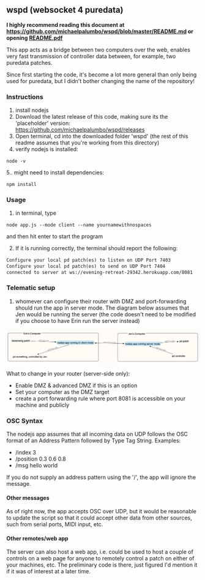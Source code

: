 ## wspd (websocket 4 puredata)

**I highly recommend reading this document at https://github.com/michaelpalumbo/wspd/blob/master/README.md or opening [README.pdf](readme.pdf)**

This app acts as a bridge between two computers over the web, enables very fast transmission of controller data between, for example, two puredata patches. 

Since first starting the code, it's become a lot more general than only being used for puredata, but I didn't bother changing the name of the repository!


### Instructions
1. install nodejs
2. Download the latest release of this code, making sure its the 'placeholder' version: https://github.com/michaelpalumbo/wspd/releases
3. Open terminal, cd into the downloaded folder 'wspd' (the rest of this readme assumes that you're working from this directory) 
4. verify nodejs is installed:

```shell
node -v
```
5.. might need to install dependencies:

```shell
npm install
```

### Usage

1. in terminal, type 
```shell
node app.js --mode client --name yournamewithnospaces
```

and then hit enter to start the program

2. If it is running correctly, the terminal should report the following:

```shell
Configure your local pd patch(es) to listen on UDP Port 7403
Configure your local pd patch(es) to send on UDP Port 7404
connected to server at ws://evening-retreat-29342.herokuapp.com/8081
```

### Telematic setup

1. whomever can configure their router with DMZ and port-forwarding should run the app in server mode. The diagram below assumes that Jen would be running the server (the code doesn't need to be modified if you choose to have Erin run the server instead)

![](wspd_schema_v2.png)

What to change in your router (server-side only):

- Enable DMZ & advanced DMZ if this is an option
- Set your computer as the DMZ target
- create a port forwarding rule where port 8081 is accessible on your machine and publicly

### OSC Syntax
The nodejs app assumes that all incoming data on UDP follows the OSC format of an Address Pattern followed by Type Tag String. Examples:

- /index 3
- /position 0.3 0.6 0.8
- /msg hello world

If you do not supply an address pattern using the '/', the app will ignore the message. 

#### Other messages
As of right now, the app accepts OSC over UDP, but it would be reasonable to update the script so that it could accept other data from other sources, such from serial ports, MIDI input, etc. 

#### Other remotes/web app
The server can also host a web app, i.e. could be used to host a couple of controls on a web page for anyone to remotely control a patch on either of your machines, etc. The preliminary code is there, just figured I'd mention it if it was of interest at a later time. 